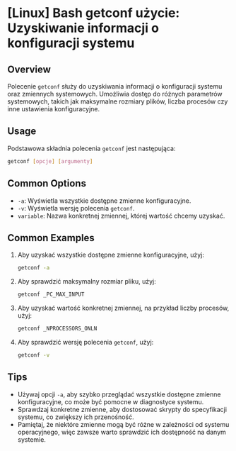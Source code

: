 # [Linux] Bash getconf użycie: Uzyskiwanie informacji o konfiguracji systemu

## Overview
Polecenie `getconf` służy do uzyskiwania informacji o konfiguracji systemu oraz zmiennych systemowych. Umożliwia dostęp do różnych parametrów systemowych, takich jak maksymalne rozmiary plików, liczba procesów czy inne ustawienia konfiguracyjne.

## Usage
Podstawowa składnia polecenia `getconf` jest następująca:

```bash
getconf [opcje] [argumenty]
```

## Common Options
- `-a`: Wyświetla wszystkie dostępne zmienne konfiguracyjne.
- `-v`: Wyświetla wersję polecenia `getconf`.
- `variable`: Nazwa konkretnej zmiennej, której wartość chcemy uzyskać.

## Common Examples
1. Aby uzyskać wszystkie dostępne zmienne konfiguracyjne, użyj:

    ```bash
    getconf -a
    ```

2. Aby sprawdzić maksymalny rozmiar pliku, użyj:

    ```bash
    getconf _PC_MAX_INPUT
    ```

3. Aby uzyskać wartość konkretnej zmiennej, na przykład liczby procesów, użyj:

    ```bash
    getconf _NPROCESSORS_ONLN
    ```

4. Aby sprawdzić wersję polecenia `getconf`, użyj:

    ```bash
    getconf -v
    ```

## Tips
- Używaj opcji `-a`, aby szybko przeglądać wszystkie dostępne zmienne konfiguracyjne, co może być pomocne w diagnostyce systemu.
- Sprawdzaj konkretne zmienne, aby dostosować skrypty do specyfikacji systemu, co zwiększy ich przenośność.
- Pamiętaj, że niektóre zmienne mogą być różne w zależności od systemu operacyjnego, więc zawsze warto sprawdzić ich dostępność na danym systemie.